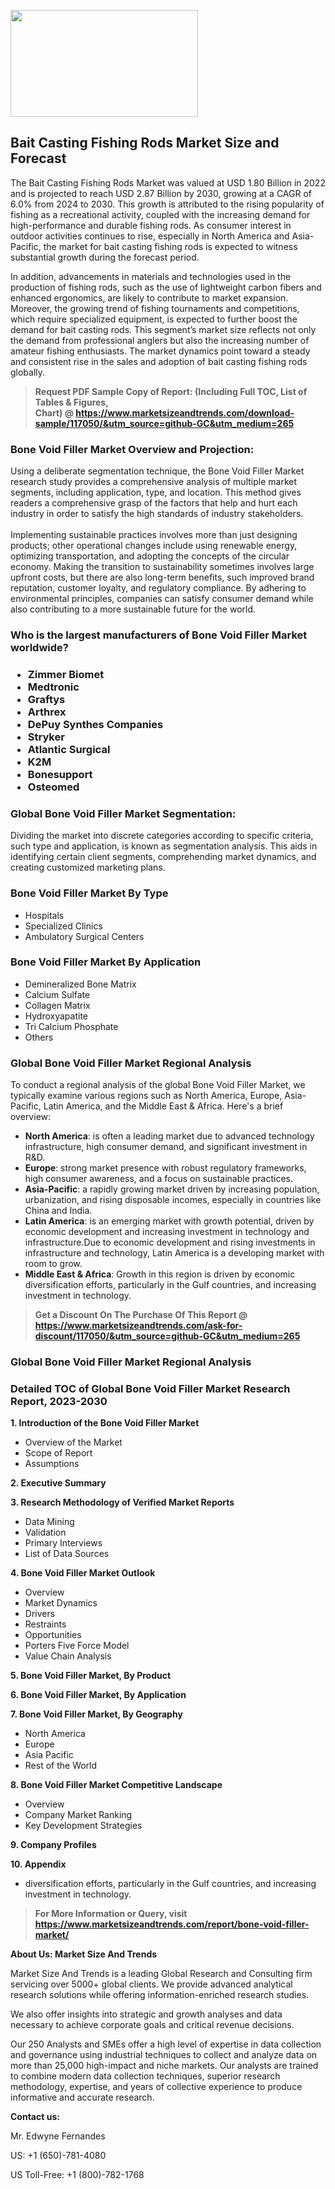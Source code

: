 <p><img class="alignnone size-medium wp-image-20088" src="https://ffe5etoiles.com/wp-content/uploads/2024/12/MST1-300x171.png" alt="" width="300" height="171" /></p><h2>Bait Casting Fishing Rods Market Size and Forecast</h2><p>The Bait Casting Fishing Rods Market was valued at USD 1.80 Billion in 2022 and is projected to reach USD 2.87 Billion by 2030, growing at a CAGR of 6.0% from 2024 to 2030. This growth is attributed to the rising popularity of fishing as a recreational activity, coupled with the increasing demand for high-performance and durable fishing rods. As consumer interest in outdoor activities continues to rise, especially in North America and Asia-Pacific, the market for bait casting fishing rods is expected to witness substantial growth during the forecast period.</p><p>In addition, advancements in materials and technologies used in the production of fishing rods, such as the use of lightweight carbon fibers and enhanced ergonomics, are likely to contribute to market expansion. Moreover, the growing trend of fishing tournaments and competitions, which require specialized equipment, is expected to further boost the demand for bait casting rods. This segment’s market size reflects not only the demand from professional anglers but also the increasing number of amateur fishing enthusiasts. The market dynamics point toward a steady and consistent rise in the sales and adoption of bait casting fishing rods globally.</p></p><blockquote id="" class=""><strong>Request PDF Sample Copy of Report: (Including Full TOC, List of Tables &amp; Figures, Chart)&nbsp;@&nbsp;<strong><a href="https://www.marketsizeandtrends.com/download-sample/117050/&utm_source=github-GC&utm_medium=265" target="_blank">https://www.marketsizeandtrends.com/download-sample/117050/&utm_source=github-GC&utm_medium=265</a></strong></strong></blockquote><h3 id="" class="">Bone Void Filler Market&nbsp;Overview and Projection:</h3><p id="" class="">Using a deliberate segmentation technique, the Bone Void Filler Market research study provides a comprehensive analysis of multiple market segments, including application, type, and location. This method gives readers a comprehensive grasp of the factors that help and hurt each industry in order to satisfy the high standards of industry stakeholders. <br /> <br />Implementing sustainable practices involves more than just designing products; other operational changes include using renewable energy, optimizing transportation, and adopting the concepts of the circular economy. Making the transition to sustainability sometimes involves large upfront costs, but there are also long-term benefits, such improved brand reputation, customer loyalty, and regulatory compliance. By adhering to environmental principles, companies can satisfy consumer demand while also contributing to a more sustainable future for the world.</p><h3 id="" class="">Who is the largest manufacturers of&nbsp;Bone Void Filler Market worldwide?</h3><h3 class=""><p><ul><li>Zimmer Biomet </li><li> Medtronic </li><li> Graftys </li><li> Arthrex </li><li> DePuy Synthes Companies </li><li> Stryker </li><li> Atlantic Surgical </li><li> K2M </li><li> Bonesupport </li><li> Osteomed</li></ul></p></h3><h3 id="" class="">Global&nbsp;Bone Void Filler Market Segmentation:</h3><p id="" class="">Dividing the market into discrete categories according to specific criteria, such type and application, is known as segmentation analysis. This aids in identifying certain client segments, comprehending market dynamics, and creating customized marketing plans.</p><h3 id="" class="">Bone Void Filler Market&nbsp;By Type</h3><p><p><ul><li>Hospitals</li><li> Specialized Clinics</li><li> Ambulatory Surgical Centers</p></li></ul></p></p><h3 id="" class="">Bone Void Filler Market&nbsp;By Application</h3><p class=""><p><ul><li>Demineralized Bone Matrix</li><li> Calcium Sulfate</li><li> Collagen Matrix</li><li> Hydroxyapatite</li><li> Tri Calcium Phosphate</li><li> Others</li></ul></p></p><h3 id="" class="">Global Bone Void Filler Market Regional Analysis</h3><p id="" class="">To conduct a regional analysis of the global Bone Void Filler Market, we typically examine various regions such as North America, Europe, Asia-Pacific, Latin America, and the Middle East &amp; Africa. Here's a brief overview:</p><ul><li><strong>North America</strong>: is often a leading market due to advanced technology infrastructure, high consumer demand, and significant investment in R&amp;D.</li><li><strong>Europe</strong>: strong market presence with robust regulatory frameworks, high consumer awareness, and a focus on sustainable practices.</li><li><strong>Asia-Pacific</strong>: a rapidly growing market driven by increasing population, urbanization, and rising disposable incomes, especially in countries like China and India.</li><li><strong>Latin America</strong>: is an emerging market with growth potential, driven by economic development and increasing investment in technology and infrastructure.Due to economic development and rising investments in infrastructure and technology, Latin America is a developing market with room to grow.</li><li><strong>Middle East &amp; Africa</strong>: Growth in this region is driven by economic diversification efforts, particularly in the Gulf countries, and increasing investment in technology.</li></ul><blockquote id="" class=""><strong>Get a Discount On The Purchase Of This Report @ <strong><a href="https://www.marketsizeandtrends.com/ask-for-discount/117050/&utm_source=github-GC&utm_medium=265" target="_blank">https://www.marketsizeandtrends.com/ask-for-discount/117050/&utm_source=github-GC&utm_medium=265</a></strong></strong></blockquote><h3 id="" class="">Global Bone Void Filler Market Regional Analysis</h3><h3 id="" class="">Detailed TOC of Global Bone Void Filler Market Research Report, 2023-2030</h3><p id="" class=""><strong>1. Introduction of the Bone Void Filler Market</strong></p><ul><li>Overview of the Market</li><li>Scope of Report</li><li>Assumptions</li></ul><p id="" class=""><strong>2. Executive Summary</strong></p><p id="" class=""><strong>3. Research Methodology of Verified Market Reports</strong></p><ul><li>Data Mining</li><li>Validation</li><li>Primary Interviews</li><li>List of Data Sources</li></ul><p id="" class=""><strong>4. Bone Void Filler Market Outlook</strong></p><ul><li>Overview</li><li>Market Dynamics</li><li>Drivers</li><li>Restraints</li><li>Opportunities</li><li>Porters Five Force Model</li><li>Value Chain Analysis</li></ul><p id="" class=""><strong>5. Bone Void Filler Market, By Product</strong></p><p id="" class=""><strong>6. Bone Void Filler Market, By Application</strong></p><p id="" class=""><strong>7. Bone Void Filler Market, By Geography</strong></p><ul><li>North America</li><li>Europe</li><li>Asia Pacific</li><li>Rest of the World</li></ul><p id="" class=""><strong>8. Bone Void Filler Market Competitive Landscape</strong></p><ul><li>Overview</li><li>Company Market Ranking</li><li>Key Development Strategies</li></ul><p id="" class=""><strong>9. Company Profiles</strong></p><p id="" class=""><strong>10. Appendix</strong></p><ul><li>diversification efforts, particularly in the Gulf countries, and increasing investment in technology.</li></ul><blockquote id="" class=""><strong>For More Information or Query, visit <strong><strong><a href="https://www.marketsizeandtrends.com/report/bone-void-filler-market/" target="_blank">https://www.marketsizeandtrends.com/report/bone-void-filler-market/</a></strong></strong></strong></blockquote><p id="" class=""><strong>About Us: Market Size And Trends</strong></p><p id="" class="">Market Size And Trends is a leading Global Research and Consulting firm servicing over 5000+ global clients. We provide advanced analytical research solutions while offering information-enriched research studies.</p><p id="" class="">We also offer insights into strategic and growth analyses and data necessary to achieve corporate goals and critical revenue decisions.</p><p id="" class="">Our 250 Analysts and SMEs offer a high level of expertise in data collection and governance using industrial techniques to collect and analyze data on more than 25,000 high-impact and niche markets. Our analysts are trained to combine modern data collection techniques, superior research methodology, expertise, and years of collective experience to produce informative and accurate research.</p><p id="" class=""><strong>Contact us:</strong></p><p id="" class="">Mr. Edwyne Fernandes</p><p id="" class="">US: +1 (650)-781-4080</p><p id="" class="">US Toll-Free: +1 (800)-782-1768</p>
